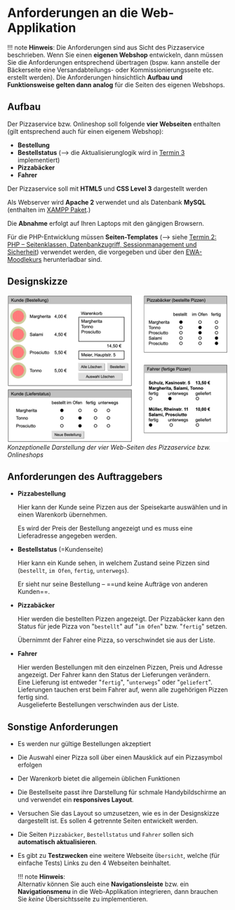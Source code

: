 # Anforderungen an die Web-Applikation

!!! note
    **Hinweis**: Die Anforderungen sind aus Sicht des Pizzaservice beschrieben. Wenn Sie einen **eigenen Webshop** entwickeln, dann müssen Sie die Anforderungen entsprechend übertragen (bspw. kann anstelle der Bäckerseite eine Versandabteilungs- oder Kommissionierungsseite etc. erstellt werden). Die Anforderungen hinsichtlich **Aufbau und Funktionsweise gelten dann analog** für die Seiten des eigenen Webshops.

## Aufbau

Der Pizzaservice bzw. Onlineshop soll folgende **vier Webseiten** enthalten (gilt entsprechend auch für einen eigenem Webshop):

- **Bestellung**
- **Bestellstatus** (--> die Aktualisierunglogik wird in [Termin 3](termin3.md) implementiert)
- **Pizzabäcker** 
- **Fahrer** 
<!-- - TODO: PHP Controller für AJAX+JSON inkludieren -->

Der Pizzaservice soll mit **HTML5** und **CSS Level 3** dargestellt werden

Als Webserver wird **Apache 2** verwendet und als Datenbank **MySQL** (enthalten im [XAMPP Paket](https://www.apachefriends.org/download.html).)

Die **Abnahme** erfolgt auf Ihren Laptops mit den gängigen Browsern.

Für die PHP-Entwicklung müssen **Seiten-Templates** (--> siehe [Termin 2: PHP – Seitenklassen, Datenbankzugriff, Sessionmanagement und Sicherheit](termin2.md)) verwendet werden, die vorgegeben und über den [EWA-Moodlekurs](https://lernen.h-da.de/course/view.php?id=6940) herunterladbar sind.

## Designskizze

![](./figures/designskizze.png)*Konzeptionelle Darstellung der vier Web-Seiten des Pizzaservice bzw. Onlineshops*

## Anforderungen des Auftraggebers

- **Pizzabestellung**

    Hier kann der Kunde seine Pizzen aus der Speisekarte auswählen und in einen
    Warenkorb übernehmen. 

    Es wird der Preis der Bestellung angezeigt und es muss eine Lieferadresse angegeben werden.

- **Bestellstatus** (=Kundenseite)

    Hier kann ein Kunde sehen, in welchem Zustand seine Pizzen sind (`bestellt`, `im Ofen`, `fertig`, `unterwegs`). 

    Er sieht nur seine Bestellung – ==und keine Aufträge von anderen Kunden==.

- **Pizzabäcker**

    Hier werden die bestellten Pizzen angezeigt. Der Pizzabäcker kann den Status für jede Pizza von "`bestellt`" auf "`im Ofen`" bzw. "`fertig`" setzen. 
    
    Übernimmt der Fahrer eine Pizza, so verschwindet sie aus der Liste.

- **Fahrer**

    Hier werden Bestellungen mit den einzelnen Pizzen, Preis und Adresse angezeigt. Der Fahrer kann den Status der Lieferungen verändern.      
    Eine Lieferung ist entweder "`fertig`", "`unterwegs`" oder "`geliefert`".  
    Lieferungen tauchen erst beim Fahrer auf, wenn alle zugehörigen Pizzen fertig sind.      
    Ausgelieferte Bestellungen verschwinden aus der Liste.

## Sonstige Anforderungen

<!-- - ~~Die Speisekarte kann um weitere Pizzen erweitert werden. Die Preisberechnungen ändern sich dann (ohne Neuprogrammierung)~~ -->

- Es werden nur gültige Bestellungen akzeptiert

- Die Auswahl einer Pizza soll über einen Mausklick auf ein Pizzasymbol erfolgen

- Der Warenkorb bietet die allgemein üblichen Funktionen

- Die Bestellseite passt ihre Darstellung für schmale Handybildschirme an und verwendet ein **responsives Layout**.

- Versuchen Sie das Layout so umzusetzen, wie es in der Designskizze dargestellt ist. Es sollen 4 getrennte Seiten entwickelt werden.

- Die Seiten `Pizzabäcker`, `Bestellstatus` und `Fahrer` sollen sich **automatisch aktualisieren**.  

- Es gibt zu **Testzwecken** eine weitere Webseite `Übersicht`, welche (für einfache Tests) Links zu den 4 Webseiten beinhaltet.  

    !!! note
        **Hinweis**:  
        Alternativ können Sie auch eine **Navigationsleiste** bzw. ein **Navigationsmenu** in die Web-Applikation integrieren, dann brauchen Sie *keine* Übersichtsseite zu implementieren.

<!-- - ~~Tests sollen so klar formuliert sein, dass sie **automatisiert** laufen könnten {>>Müssen wir noch genauer diskutieren!<<}~~ -->




